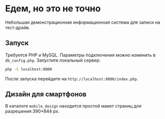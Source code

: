 # Едем, но это не точно

Небольшая демонстрационная информационная система для записи на тест‑драйв.

## Запуск

Требуется PHP и MySQL. Параметры подключения можно изменить в `db_config.php`.
Запустите локальный сервер:

```bash
php -S localhost:8000
```

После запуска перейдите на `http://localhost:8000/index.php`.

## Дизайн для смартфонов

В каталоге `mobile_design` находится простой макет страниц для разрешения
390×844 px.
